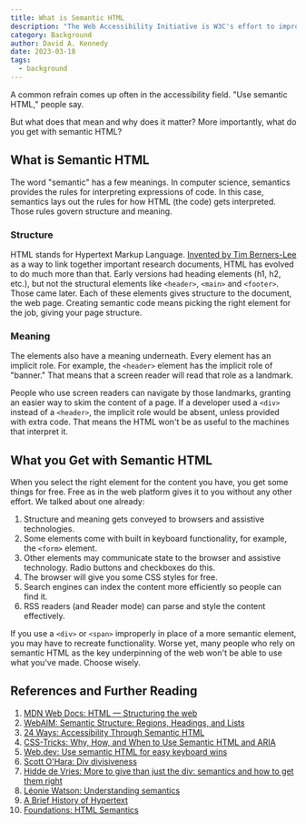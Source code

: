 ```yaml
---
title: What is Semantic HTML
description: "The Web Accessibility Initiative is W3C's effort to improve accessibility of the Web for people with disabilities."
category: Background
author: David A. Kennedy
date: 2023-03-18
tags:
  - background
---
```


A common refrain comes up often in the accessibility field. "Use semantic HTML," people say.

But what does that mean and why does it matter? More importantly, what do you get with semantic HTML?

## What is Semantic HTML

The word "semantic" has a few meanings. In computer science, semantics provides the rules for interpreting expressions of code. In this case, semantics lays out the rules for how HTML (the code) gets interpreted. Those rules govern structure and meaning.

### Structure

HTML stands for Hypertext Markup Language. [Invented by Tim Berners-Lee](https://home.cern/science/computing/birth-web/short-history-web) as a way to link together important research documents, HTML has evolved to do much more than that. Early versions had heading elements (h1, h2, etc.), but not the structural elements like `<header>`, `<main>` and `<footer>`. Those came later. Each of these elements gives structure to the document, the web page. Creating semantic code means picking the right element for the job, giving your page structure.

### Meaning

The elements also have a meaning underneath. Every element has an implicit role. For example, the `<header>` element has the implicit role of "banner." That means that a screen reader will read that role as a landmark.

People who use screen readers can navigate by those landmarks, granting an easier way to skim the content of a page. If a developer used a `<div>` instead of a `<header>`, the implicit role would be absent, unless provided with extra code. That means the HTML won't be as useful to the machines that interpret it.

## What you Get with Semantic HTML

When you select the right element for the content you have, you get some things for free. Free as in the web platform gives it to you without any other effort. We talked about one already:

1. Structure and meaning gets conveyed to browsers and assistive technologies.
2. Some elements come with built in keyboard functionality, for example, the `<form>` element.
3. Other elements may communicate state to the browser and assistive technology. Radio buttons and checkboxes do this.
4. The browser will give you some CSS styles for free.
5. Search engines can index the content more efficiently so people can find it.
6. RSS readers (and Reader mode) can parse and style the content effectively.

If you use a `<div>` or `<span>` improperly in place of a more semantic element, you may have to recreate functionality. Worse yet, many people who rely on semantic HTML as the key underpinning of the web won't be able to use what you've made. Choose wisely.

## References and Further Reading

1. [MDN Web Docs: HTML — Structuring the web](https://developer.mozilla.org/en-US/docs/Learn/HTML)
2. [WebAIM: Semantic Structure: Regions, Headings, and Lists](https://webaim.org/techniques/semanticstructure/)
3. [24 Ways: Accessibility Through Semantic HTML](https://24ways.org/2017/accessibility-through-semantic-html/)
4. [CSS-Tricks: Why, How, and When to Use Semantic HTML and ARIA](https://css-tricks.com/why-how-and-when-to-use-semantic-html-and-aria/)
5. [Web.dev: Use semantic HTML for easy keyboard wins](https://web.dev/use-semantic-html/)
6. [Scott O'Hara: Div divisiveness](https://www.scottohara.me/blog/2022/01/20/divisive.html)
7. [Hidde de Vries: More to give than just the div: semantics and how to get them right](https://hidde.blog/more-to-give-than-just-the-div-semantics-and-how-to-get-them-right/)
8. [Léonie Watson: Understanding semantics](https://tink.uk/understanding-semantics/)
9. [A Brief History of Hypertext](https://thehistoryoftheweb.com/brief-history-hypertext/)
10. [Foundations: HTML Semantics](https://tetralogical.com/blog/2022/10/05/foundations-html-semantics/)
